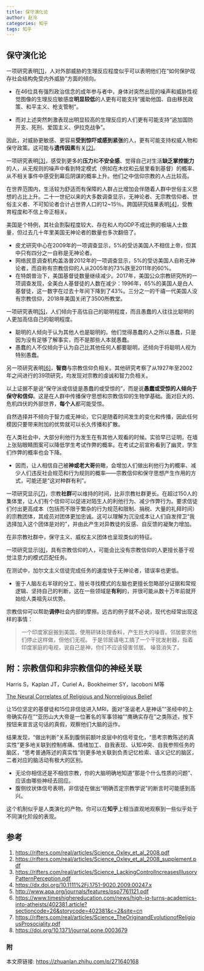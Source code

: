 ```yaml
---
title: 保守演化论
author: 赵泠
categories: 知乎
tags: 知乎
---
```


## 保守演化论

一项研究表明[[1]](https://rifters.com/real/articles/Science_Oxley_et_al_2008.pdf)，人对外部威胁的生理反应程度似乎可以表明他们在“如何保护现存社会结构免受内外威胁”方面的倾向。

- 在46位具有强烈政治信念的成年参与者中，身体对突然出现的噪声和威胁性视觉图像的生理反应敏感度**明显较低**的人更有可能支持“援助他国、自由移民政策、和平主义、枪支管制”。

- 而对上述突然刺激表现出明显较高的生理反应的人们更有可能支持“追加国防开支、死刑、爱国主义、伊拉克战争”。

因此，对威胁更敏感、更容易**受到惊吓或感到紧张**的人，更有可能支持权威人物和保守政策。这可能与**遗传因素**有关[[2]](https://rifters.com/real/articles/Science_Oxley_et_al_2008_supplement.pdf)。



一项研究表明[[3]](https://rifters.com/real/articles/Science_LackingControlIncreasesIllusoryPatternPerception.pdf)，感受到更多的**压力**和**不安全感**、觉得自己对生活**缺乏掌控能力**的人，从无规则的噪声中看到特定模式（例如在木纹和云层里看到基督）的概率、从不相关事件中感受到幕后阴谋的概率上升。他们之中信仰宗教的人占比较高。

在世界范围内，生活较为舒适而有保障的人群占比增加会伴随着人群中世俗主义思想的占比上升。二十一世纪以来的大多数调查显示，无神论者、无宗教信仰者、世俗主义者、不可知论者合计占世界人口的12~15％。跨国研究结果表明[[4]](https://dx.doi.org/10.1111%2Fj.1751-9020.2009.00247.x)，受教育程度和不信上帝正相关。

美国是个特例，其社会割裂程度较大、存在和人均GDP不成比例的极端人士数量，但过去几十年里美国无神论者的数量也多次翻倍了。

- 皮尤研究中心在2009年的一项调查显示，5%的受访美国人不相信上帝，但其中只有四分之一自称是无神论者。
- 网络民意调查机构盖洛普2012年的一项调查显示，5%的受访美国人自称无神论者，而自称有宗教信仰的人从2005年的73%跌至2011年的60%。
- 在特朗普治下，美国基督徒数量继续减少。2017年，美国公众宗教研究所的一项调查发现，全美白人基督徒的人数在减少：1996年，65%的美国人是白人基督徒，这一数字在过去十年间下降到了43%。三分之一的千禧一代美国人没有宗教信仰，2018年美国关闭了3500所教堂。



一项研究表明[[5]](http://www.apa.org/journals/features/psp7761121.pdf)，人们倾向于高估自己的聪明程度，而且愚蠢的人往往比聪明的人更加高估自己的聪明程度。

- 聪明的人倾向于认为其他人也是聪明的。他们觉得愚蠢的人之所以愚蠢，只是因为没有足够了解事实，而不是那些人本就愚蠢。
- 愚蠢的人不仅倾向于认为自己比其他任何人都要聪明，还倾向于将聪明人视为特别愚蠢。

另一项研究表明[[6]](https://www.timeshighereducation.com/news/high-iq-turns-academics-into-atheists/402381.article?sectioncode=26&storycode=402381&c=2&site=cn)，**智商**与宗教信仰负相关。其他研究考察了从1927年至2002年之间进行的39项研究，均发现对宗教的虔诚和智力负相关。

以上证据不是说“保守派或信徒是愚蠢的或受惊的”，而是说**愚蠢或受惊的人倾向于保守和信仰**。这是在人群中传播保守思想和宗教信仰的生物学基础。面对巨大的、危机四伏的外部世界，**每个人**都可能受惊。

自然选择并不倾向于智力或无神论，它只是随着时间发生的变化和传播，因此任何模因只要带来附加的优势就可以长久传播和扩散。

在人类社会中，大部分利他行为发生在有其他人观看的时候。实验早已证明，在墙上张贴眼睛图案可以降低学生考试作弊的概率。在考试之前宣称看到了幽灵，学生们作弊的概率也会下降。

- 因而，让人相信自己被**神或老大哥**俯瞰，会增加人们做出利他行为的概率、减少人们违反社会规范和行为规则的概率——宗教信仰和保守思想产生作用的方式，可能还是“这对种群有利”。

一项研究显示[[7]](https://rifters.com/real/articles/Science_TheOriginandEvolutionofReligiousProsociality.pdf)，宗教**社群**可以维持的时间，比非宗教社群更长。在超过150人的集体里，让人们有个信仰可以促进对陌生人的利他行为、减少作弊行为。要求信徒们付出更高成本（包括而不限于繁杂的行为规范和限制、捐税、大量的礼拜时间）的宗教团体，其成员对团体更加忠诚。这可以理解为沉没成本让人们自发捍卫“我选择加入这个团体是对的”，并由此产生对异教徒的反感、自反馈的凝聚力增加。

在非宗教社群中，保守主义、威权主义团体也呈现类似的特征。

一项研究显示[[8\]](https://doi.org/10.1371/journal.pone.0003679)，具有宗教信仰的人，可能会比没有宗教信仰的人更擅长基于视觉注意力的模式匹配任务。

在测试中，加尔文主义信徒完成任务的速度快于无神论者，错误率也更低。

- 鉴于人脑左右半球的分工，擅长寻找模式的左脑也更擅长忽略部分证据和常规逻辑、坚持自己的判断，这在一些领域是**有利**的，并很可能从数十万年前就开始给人类祖先以优势。

宗教信仰可以帮助**调停**社会内部的摩擦。远古的例子就不必说，现代也经常出现这样的事情：

> 一个印度家庭搬到美国，使用研钵处理香料，产生巨大的噪音。邻居要求他们停止这样做，但他们无视。
> 于是邻居请电工搞了一个干扰发射器，指着印度家庭的电视，说自己是神，你们不应该侵害邻居。
> 噪音消失了。

## 附：宗教信仰和非宗教信仰的神经关联

Harris S，Kaplan JT，Curiel A，Bookheimer SY，Iacoboni M等

[The Neural Correlates of Religious and Nonreligious Belief](https://link.zhihu.com/?target=https%3A//doi.org/10.1371/journal.pone.0007272)

让15位坚定的基督徒和15位非信徒进入MRI，面对“圣诞老人是神话”“圣经中的上帝确实存在”“亚历山大大帝是一位著名的军事领袖”“鹰确实存在”之类陈述，按下按钮来宣言这句话的真假，观察他们大脑的运作。

结果发现，“做出判断”关系到腹侧前额叶皮层中的信号变化，“思考宗教陈述的真实性”更多地关联到控制疼痛、情绪加工、自我表现、认知冲突、自我参照任务的脑区，“思考普通陈述的真实性”则更多地关联到负责记忆检索、语义记忆的脑区，二者对应的脑活动有极大的区别。

- 无论你相信还是不相信宗教，你的大脑明确地知道“那是个什么性质的问题”、应该由哪些神经去回应。
- 腹侧纹状体信号表明，非信徒在做出“明确否定宗教学说”的断言时可能感到高兴。

这个机制似乎是人类演化的产物。你可以在**知乎**上相当直观地观察到一些似乎处于不同演化阶段的表现。



## 参考

1. https://rifters.com/real/articles/Science_Oxley_et_al_2008.pdf
2. https://rifters.com/real/articles/Science_Oxley_et_al_2008_supplement.pdf
3. https://rifters.com/real/articles/Science_LackingControlIncreasesIllusoryPatternPerception.pdf
4. https://dx.doi.org/10.1111%2Fj.1751-9020.2009.00247.x
5. http://www.apa.org/journals/features/psp7761121.pdf
6. https://www.timeshighereducation.com/news/high-iq-turns-academics-into-atheists/402381.article?sectioncode=26&storycode=402381&c=2&site=cn
7. https://rifters.com/real/articles/Science_TheOriginandEvolutionofReligiousProsociality.pdf
8. https://doi.org/10.1371/journal.pone.0003679




### 附
本文原链接: https://zhuanlan.zhihu.com/p/271640168